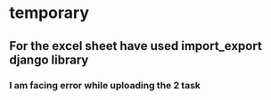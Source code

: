 # temporary
## For the excel sheet have used import_export django library

### I am facing error while uploading the 2 task 
